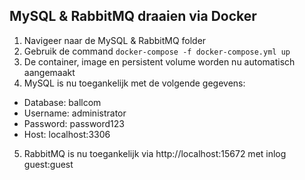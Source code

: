 ## MySQL & RabbitMQ draaien via Docker

1. Navigeer naar de MySQL & RabbitMQ folder
2. Gebruik de command `docker-compose -f docker-compose.yml up`
3. De container, image en persistent volume worden nu automatisch aangemaakt
4. MySQL is nu toegankelijk met de volgende gegevens:

- Database: ballcom
- Username: administrator
- Password: password123
- Host: localhost:3306

5. RabbitMQ is nu toegankelijk via http://localhost:15672 met inlog guest:guest
